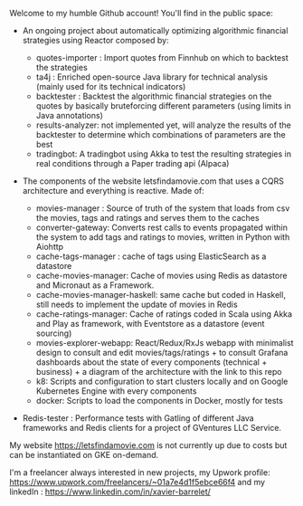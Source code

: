 Welcome to my humble Github account! You'll find in the public space:

- An ongoing project about automatically optimizing algorithmic financial strategies using Reactor composed by:
  - quotes-importer : Import quotes from Finnhub on which to backtest the strategies
  - ta4j : Enriched open-source Java library for technical analysis (mainly used for its technical indicators)
  - backtester : Backtest the algorithmic financial strategies on the quotes by basically bruteforcing different parameters (using limits in Java annotations)
  - results-analyzer: not implemented yet, will analyze the results of the backtester to determine which combinations of parameters are the best
  - tradingbot: A tradingbot using Akka to test the resulting strategies in real conditions through a Paper trading api (Alpaca)
  
- The components of the website letsfindamovie.com that uses a CQRS architecture and everything is reactive. Made of:
  - movies-manager : Source of truth of the system that loads from csv the movies, tags and ratings and serves them to the caches
  - converter-gateway: Converts rest calls to events propagated within the system to add tags and ratings to movies, written in Python with Aiohttp
  - cache-tags-manager : cache of tags using ElasticSearch as a datastore
  - cache-movies-manager: Cache of movies using Redis as datastore and Micronaut as a Framework.
  - cache-movies-manager-haskell: same cache but coded in Haskell, still needs to implement the update of movies in Redis
  - cache-ratings-manager: Cache of ratings coded in Scala using Akka and Play as framework, with Eventstore as a datastore (event sourcing)
  - movies-explorer-webapp: React/Redux/RxJs webapp with minimalist design to consult and edit movies/tags/ratings + to consult Grafana dashboards about the state of every components (technical + business) + a diagram of the architecture with the link to this repo
  - k8: Scripts and configuration to start clusters locally and on Google Kubernetes Engine with every components
  - docker: Scripts to load the components in Docker, mostly for tests

- Redis-tester : Performance tests with Gatling of different Java frameworks and Redis clients for a project of GVentures LLC Service.
  
My website https://letsfindamovie.com is not currently up due to costs but can be instantiated on GKE on-demand.
  
I'm a freelancer always interested in new projects, my Upwork profile: https://www.upwork.com/freelancers/~01a7e4d1f5ebce66f4 and my linkedIn :  https://www.linkedin.com/in/xavier-barrelet/
